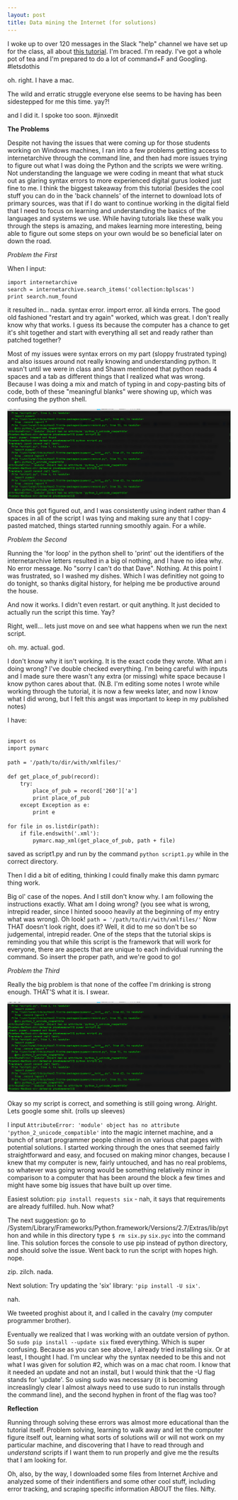 ```yaml
---
layout: post
title: Data mining the Internet (for solutions)
---
```


I woke up to over 120 messages in the Slack "help" channel we have set up for the class, all about [this tutorial](http://programminghistorian.org/lessons/data-mining-the-internet-archive). I'm braced. I'm ready. I've got a whole pot of tea and I'm prepared to do a lot of command+F and Googling. #letsdothis

oh. right. I have a mac. 

The wild and erratic struggle everyone else seems to be having has been sidestepped for me this time. yay?! 

and I did it. I spoke too soon. #jinxedit

**The Problems**

Despite not having the issues that were coming up for those students working on Windows machines, I ran into a few problems getting access to internetarchive through the command line, and then had more issues trying to figure out what I was doing the Python and the scripts we were writing. Not understanding the language we were coding in meant that what stuck out as glaring syntax errors to more experienced digital gurus looked just fine to me. I think the biggest takeaway from this tutorial (besides the cool stuff you can do in the 'back channels' of the internet to download lots of primary sources, was that if I do want to continue working in the digital field that I need to focus on learning and understanding the basics of the languages and systems we use. While having tutorials like these walk you through the steps is amazing, and makes learning more interesting, being able to figure out some steps on your own would be so beneficial later on down the road. 

*Problem the First*

When I input: 

```
import internetarchive
search = internetarchive.search_items('collection:bplscas')
print search.num_found
```

it resulted in... nada. syntax error. import error. all kinda errors. The good old fashioned "restart and try again" worked, which was great. I don't really know why that works. I guess its because the computer has a chance to get it's shit together and start with everything all set and ready rather than patched together? 

Most of my issues were syntax errors on my part (sloppy frustrated typing) and also issues around not really knowing and understanding python. It wasn't until we were in class and Shawn mentioned that python reads 4 spaces and a tab as different things that I realized what was wrong. Because I was doing a mix and match of typing in and copy-pasting bits of code, both of these "meaningful blanks" were showing up, which was confusing the python shell. 

![error screenshot](/images/Screen.Shot.2016-01-31.at.6.46.37.PM.png)

Once this got figured out, and I was consistently using indent rather than 4 spaces in all of the script I was tying and making sure any that I copy-pasted matched, things started running smoothly again. For a while. 

*Problem the Second* 

Running the 'for loop' in the python shell to 'print' out the identifiers of the internetarchive letters resulted in a big ol nothing, and I have no idea why. No error message. No "sorry I can't do that Dave". Nothing. At this point I was frustrated, so I washed my dishes. Which I was definitley not going to do tonight, so thanks digital history, for helping me be productive around the house. 

And now it works. I didn't even restart. or quit anything. It just decided to actually run the script this time. Yay?

Right, well... lets just move on and see what happens when we run the next script. 

oh. my. actual. god. 

I don't know why it isn't working. It is the exact code they wrote. What am i doing wrong? I've double checked everything. I'm being careful with inputs and I made sure there wasn't any extra (or missing) white space because I know python cares about that. (N.B. I'm editing some notes I wrote while working through the tutorial, it is now a few weeks later, and now I know what I did wrong, but I felt this angst was important to keep in my published notes) 

I have: 

```#!/usr/bin/python

import os
import pymarc

path = '/path/to/dir/with/xmlfiles/'

def get_place_of_pub(record):
    try:
        place_of_pub = record['260']['a']
        print place_of_pub
    except Exception as e:
        print e

for file in os.listdir(path):
    if file.endswith('.xml'):
        pymarc.map_xml(get_place_of_pub, path + file)
```

saved as script1.py and run by the command `python script1.py` while in the correct directory.

Then I did a bit of editing, thinking I could finally make this damn pymarc thing work.

Big ol' case of the nopes. And I still don't know why. I am following the instructions exactly. What am I doing wrong? (you see what is wrong, intrepid reader, since I hinted soooo heavily at the beginning of my entry what was wrong). Oh look! `path = '/path/to/dir/with/xmlfiles/'` Now THAT doesn't look right, does it? Well, it did to me so don't be so judgemental, intrepid reader. One of the steps that the tutorial skips is reminding you that while this script is the framework that will work for everyone, there are aspects that are unique to each individual running the command. So insert the proper path, and we're good to go! 

*Problem the Third*

Really the big problem is that none of the coffee I'm drinking is strong enough. THAT'S what it is. I swear. 

![python error screenshot](/images/Screen.Shot.2016-01-31.at.6.46.37.PM.png)

Okay so my script is correct, and something is still going wrong. Alright. Lets google some shit. (rolls up sleeves)

I input `AttributeError: 'module' object has no attribute 'python_2_unicode_compatible'` into the magic internet machine, and a bunch of smart programmer people chimed in on various chat pages with potential solutions. I started working through the ones that seemed fairly straightforward and easy, and focused on making minor changes, because I knew that my computer is new, fairly untouched, and has no real problems, so whatever was going wrong would be something relatively minor in comparison to a computer that has been around the block a few times and might have some big issues that have built up over time. 

Easiest solution: `pip install requests six` - nah, it says that requirements are already fulfilled. huh. Now what?

The next suggestion: go to /System/Library/Frameworks/Python.framework/Versions/2.7/Extras/lib/python and while in this directory type `$ rm six.py` `six.pyc` into the command line. This solution forces the console to use pip instead of python directory, and should solve the issue. Went back to run the script with hopes high. nope. 

zip. zilch. nada. 

Next solution: Try updating the 'six' library: `'pip install -U six'`.

nah.

We tweeted proghist about it, and I called in the cavalry (my computer programmer brother). 

Eventually we realized that I was working with an outdate version of python. So `sudo pip install --update six` fixed everything. Which is super confusing. Because as you can see above, I already tried installing six. Or at least, I thought I had. I'm unclear why the syntax needed to be this and not what I was given for solution #2, which was on a mac chat room. I know that it needed an update and not an install, but I would think that the -U flag stands for 'update'. So using sudo was necessary (it is becoming increaslingly clear I almost always need to use sudo to run installs through the command line), and the second hyphen in front of the flag was too? 

**Reflection**

Running through solving these errors was almost more educational than the tutorial itself. Problem solving, learning to walk away and let the computer figure itself out, learning what sorts of solutions will or will not work on my particular machine, and discovering that I have to read through and *understand* scripts if I want them to run properly and give me the results that I am looking for. 

Oh, also, by the way, I downloaded some files from Internet Archive and analyzed some of their indentifiers and some other cool stuff, including error tracking, and scraping specific information ABOUT the files. Nifty. 
